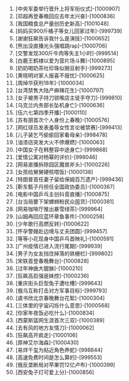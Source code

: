 
1. [中央军委举行晋升上将军衔仪式]-[1000907]
1. [邓超再登春晚回应去年太兴奋]-[1000836]
1. [我国粮食总产量创历史新高]-[1001048]
1. [妈妈买900斤橘子等女儿回家过年]-[999739]
1. [谢谢狂飙告诉我什么是演技]-[1000652]
1. [熊出没直播光头强唱跳rap]-[1000706]
1. [交警发现300斤牛肉等失主1小时]-[999514]
1. [白鹿王鹤棣以爱为营片场斗舞]-[1000895]
1. [奶奶喝奶茶吐珍珠似豌豆射手]-[999273]
1. [黄晓明对家人报喜不报忧]-[1000625]
1. [周焯华获刑18年]-[1000034]
1. [台湾禁售大陆产麻辣花生]-[1000797]
1. [女子被男子持刀锁喉店主徒手夺刀]-[999810]
1. [乌克兰内务部长坠机身亡]-[1000636]
1. [伍六七第四季开播]-[1000110]
1. [苏有朋首次个人身份上春晚]-[1000576]
1. [网红球员发表羞辱女性言论被禁赛]-[999413]
1. [儿子装乞丐偷偷回家看母亲]-[998478]
1. [油漆店突发大火不停爆燃]-[1000063]
1. [中国女子在韩整容中途身亡]-[999868]
1. [爱情公寓对杨幂的评价]-[998046]
1. [网易直播拆除园区魔兽斧头]-[1000226]
1. [女孩给舅舅硬核喂饭]-[1000138]
1. [特朗普首任妻子留给保姆百万遗产]-[999436]
1. [靳东甄子丹担任全国政协委员]-[1000367]
1. [电影中国乒乓主创抖音直播]-[1000875]
1. [台当局要下架螺蛳粉民众囤货]-[1000381]
1. [网易咖啡厅推出暴雪绿茶]-[999964]
1. [山姆再回应蓝环章鱼事件]-[1000258]
1. [少年歌行高燃反转]-[1000622]
1. [怀孕警嫂赴边境与丈夫团圆]-[999457]
1. [等等小花现身中国乒乓首映礼]-[1000591]
1. [广州疫情已进入流行尾期]-[999939]
1. [男子为女友挡住掉落的铁栅栏]-[999802]
1. [宋轶首登春晚舞台]-[1000828]
1. [过年神曲大貔貅]-[1000210]
1. [狂飙高启强是妹控]-[1000236]
1. [重庆街头巨型兔子遭吐槽]-[999643]
1. [俄乌互称打击对方军事目标]-[999793]
1. [虞书欣北京春晚舞台花絮]-[1000304]
1. [三体里的宇宙闪烁什么意思]-[1000568]
1. [你家年夜饭必吃什么]-[1000834]
1. [西蒙斯篮网生涯首次三双]-[1000389]
1. [去有风的地方友情刀]-[1000062]
1. [狂飙高开疯走]-[1000106]
1. [原神艾尔海森]-[1000430]
1. [易烊千玺为贴近角色养蛇]-[998844]
1. [高速免费时间是怎么算的]-[999553]
1. [俄反垄断局对苹果罚12亿卢布]-[1000399]
1. [西安兔子灯可爱上分]-[1000856]